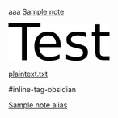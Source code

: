 aaa [Sample note](../Sample%20note.md)

![test.png](res/test.png)


[plaintext.txt](res/plaintext.txt)

#inline-tag-obsidian

[Sample note alias](../Sample%20note.md)